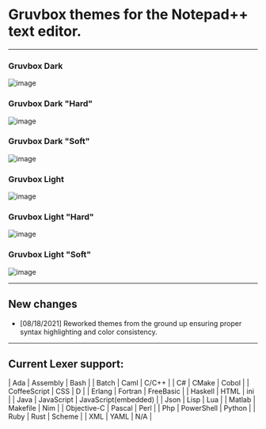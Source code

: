 # Gruvbox themes for the Notepad++ text editor.

---

### Gruvbox Dark

![image](https://github.com/wburton95/Notepadpp-Gruvbox-Port/blob/master/images/gruvbox_dark.PNG)

### Gruvbox Dark "Hard"

![image](https://github.com/wburton95/Notepadpp-Gruvbox-Port/blob/master/images/gruvbox_dark_hard.png)

### Gruvbox Dark "Soft"

![image](https://github.com/wburton95/Notepadpp-Gruvbox-Port/blob/master/images/gruvbox_dark_soft.png)

### Gruvbox Light

![image](https://github.com/wburton95/Notepadpp-Gruvbox-Port/blob/master/images/gruvbox_light.png)

### Gruvbox Light "Hard"

![image](https://github.com/wburton95/Notepadpp-Gruvbox-Port/blob/master/images/gruvbox_light_hard.png)

### Gruvbox Light "Soft"

![image](https://github.com/wburton95/Notepadpp-Gruvbox-Port/blob/master/images/gruvbox_light_soft.png)

---

## New changes

* [08/18/2021] Reworked themes from the ground up ensuring proper syntax highlighting and color consistency.

---

## Current Lexer support:

| Ada          | Assembly   | Bash                  |
| Batch        | Caml       | C/C++                 |
| C#           | CMake      | Cobol                 |
| CoffeeScript | CSS        | D                     |
| Erlang       | Fortran    | FreeBasic             |
| Haskell      | HTML       | ini                   |
| Java         | JavaScript | JavaScript(embedded)  |
| Json         | Lisp       | Lua                   |
| Matlab       | Makefile   | Nim                   |
| Objective-C  | Pascal     | Perl                  |
| Php          | PowerShell | Python                |
| Ruby         | Rust       | Scheme                |
| XML          | YAML       | N/A                   |

